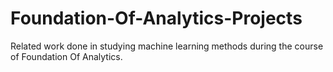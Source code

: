 # Foundation-Of-Analytics-Projects
Related work done in studying machine learning methods during the course of Foundation Of Analytics.
